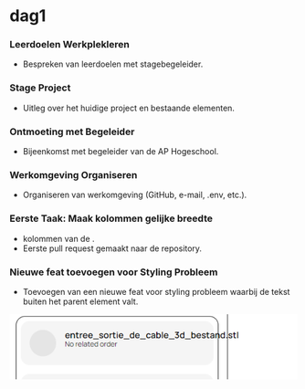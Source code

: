 # dag1

### Leerdoelen Werkplekleren

- Bespreken van leerdoelen met stagebegeleider.

### Stage Project

- Uitleg over het huidige project en bestaande elementen.

### Ontmoeting met Begeleider

- Bijeenkomst met begeleider van de AP Hogeschool.

### Werkomgeving Organiseren

- Organiseren van werkomgeving (GitHub, e-mail, .env, etc.).

### Eerste Taak: Maak kolommen gelijke breedte

- kolommen van de .
- Eerste pull request gemaakt naar de repository.

### Nieuwe feat toevoegen voor Styling Probleem

- Toevoegen van een nieuwe feat voor styling probleem waarbij de tekst buiten het parent element valt.

![Alt Text](../assets/Schermafbeelding%202024-02-26%20192914.png)
